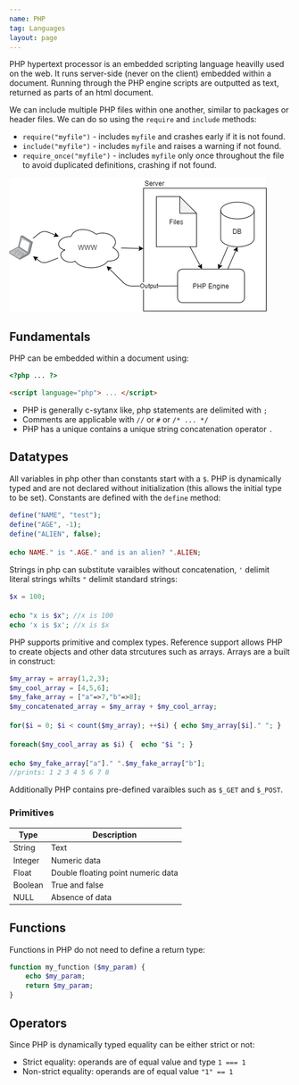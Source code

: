 ```yaml
---
name: PHP
tag: Languages
layout: page
---
```


PHP hypertext processor is an embedded scripting language heavilly used on the web. It runs server-side (never on the client) embedded within a document. Running through the PHP engine scripts are outputted as text, returned as parts of an html document.

We can include multiple PHP files within one another, similar to packages or header files. We can do so using the `require` and `include` methods:

- `require("myfile")` - includes `myfile` and crashes early if it is not found.
- `include("myfile")` - includes `myfile` and raises a warning if not found.
- `require_once("myfile")` - includes `myfile` only once throughout the file to avoid duplicated definitions, crashing if not found.

![PHP Engine](../Assets/PHP_Engine.png)

## Fundamentals

PHP can be embedded within a document using:

```html
<?php ... ?>
```

```html
<script language="php"> ... </script>
```

- PHP is generally c-sytanx like, php statements are delimited with `;`
- Comments are applicable with `//` or `#` or `/* ... */`
- PHP has a unique contains a unique string concatenation operator `.`

## Datatypes

All variables in php other than constants start with a `$`. PHP is dynamically typed and are not declared without initialization (this allows the initial type to be set). Constants are defined with the `define` method:

```php
define("NAME", "test");
define("AGE", -1);
define("ALIEN", false);

echo NAME." is ".AGE." and is an alien? ".ALIEN;
```

Strings in php can substitute varaibles without concatenation, `'` delimit literal strings whilts `"` delimit standard strings:

```php
$x = 100;

echo "x is $x"; //x is 100
echo 'x is $x'; //x is $x
```

PHP supports primitive and complex types. Reference support allows PHP to create objects and other data strcutures such as arrays. Arrays are a built in construct:

```php
$my_array = array(1,2,3);
$my_cool_array = [4,5,6];
$my_fake_array = ["a"=>7,"b"=>8];
$my_concatenated_array = $my_array + $my_cool_array;

for($i = 0; $i < count($my_array); ++$i) { echo $my_array[$i]." "; }

foreach($my_cool_array as $i) {  echo "$i "; }

echo $my_fake_array["a"]." ".$my_fake_array["b"];
//prints: 1 2 3 4 5 6 7 8
```

Additionally PHP contains pre-defined varaibles such as `$_GET` and `$_POST`. 

### Primitives

|Type|Description|
|----|-----------|
|String|Text|
|Integer|Numeric data|
|Float|Double floating point numeric data|
|Boolean|True and false|
|NULL|Absence of data|

## Functions

Functions in PHP do not need to define a return type:

```php
function my_function ($my_param) {
    echo $my_param;
    return $my_param;
}
```

## Operators

Since PHP is dynamically typed equality can be either strict or not:

- Strict equality: operands are of equal value and type `1 === 1`
- Non-strict equality: operands are of equal value `"1" == 1`
